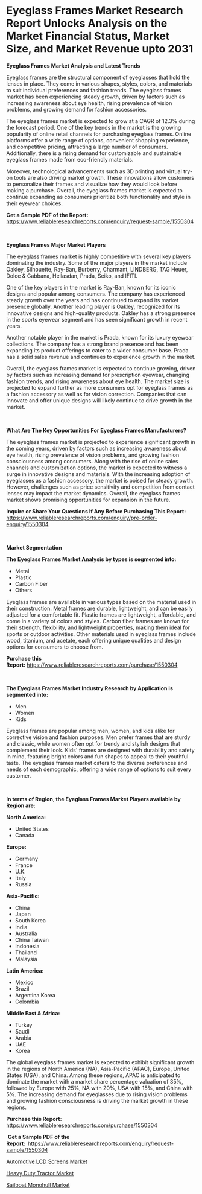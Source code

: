 <p><h1>Eyeglass Frames Market Research Report Unlocks Analysis on the Market Financial Status, Market Size, and Market Revenue upto 2031</h1></p><p><strong>Eyeglass Frames Market Analysis and Latest Trends</strong></p>
<p><p>Eyeglass frames are the structural component of eyeglasses that hold the lenses in place. They come in various shapes, styles, colors, and materials to suit individual preferences and fashion trends. The eyeglass frames market has been experiencing steady growth, driven by factors such as increasing awareness about eye health, rising prevalence of vision problems, and growing demand for fashion accessories.</p><p>The eyeglass frames market is expected to grow at a CAGR of 12.3% during the forecast period. One of the key trends in the market is the growing popularity of online retail channels for purchasing eyeglass frames. Online platforms offer a wide range of options, convenient shopping experience, and competitive pricing, attracting a large number of consumers. Additionally, there is a rising demand for customizable and sustainable eyeglass frames made from eco-friendly materials.</p><p>Moreover, technological advancements such as 3D printing and virtual try-on tools are also driving market growth. These innovations allow customers to personalize their frames and visualize how they would look before making a purchase. Overall, the eyeglass frames market is expected to continue expanding as consumers prioritize both functionality and style in their eyewear choices.</p></p>
<p><strong>Get a Sample PDF of the Report:&nbsp;</strong> <a href="https://www.reliableresearchreports.com/enquiry/request-sample/1550304">https://www.reliableresearchreports.com/enquiry/request-sample/1550304</a></p>
<p>&nbsp;</p>
<p><strong>Eyeglass Frames Major Market Players</strong></p>
<p><p>The eyeglass frames market is highly competitive with several key players dominating the industry. Some of the major players in the market include Oakley, Silhouette, Ray-Ban, Burberry, Charmant, LINDBERG, TAG Heuer, Dolce & Gabbana, Hellasdan, Prada, Seiko, and IFITI.</p><p>One of the key players in the market is Ray-Ban, known for its iconic designs and popular among consumers. The company has experienced steady growth over the years and has continued to expand its market presence globally. Another leading player is Oakley, recognized for its innovative designs and high-quality products. Oakley has a strong presence in the sports eyewear segment and has seen significant growth in recent years.</p><p>Another notable player in the market is Prada, known for its luxury eyewear collections. The company has a strong brand presence and has been expanding its product offerings to cater to a wider consumer base. Prada has a solid sales revenue and continues to experience growth in the market.</p><p>Overall, the eyeglass frames market is expected to continue growing, driven by factors such as increasing demand for prescription eyewear, changing fashion trends, and rising awareness about eye health. The market size is projected to expand further as more consumers opt for eyeglass frames as a fashion accessory as well as for vision correction. Companies that can innovate and offer unique designs will likely continue to drive growth in the market.</p></p>
<p>&nbsp;</p>
<p><strong>What Are The Key Opportunities For Eyeglass Frames Manufacturers?</strong></p>
<p><p>The eyeglass frames market is projected to experience significant growth in the coming years, driven by factors such as increasing awareness about eye health, rising prevalence of vision problems, and growing fashion consciousness among consumers. Along with the rise of online sales channels and customization options, the market is expected to witness a surge in innovative designs and materials. With the increasing adoption of eyeglasses as a fashion accessory, the market is poised for steady growth. However, challenges such as price sensitivity and competition from contact lenses may impact the market dynamics. Overall, the eyeglass frames market shows promising opportunities for expansion in the future.</p></p>
<p><strong>Inquire or Share Your Questions If Any Before Purchasing This Report:</strong> <a href="https://www.reliableresearchreports.com/enquiry/pre-order-enquiry/1550304">https://www.reliableresearchreports.com/enquiry/pre-order-enquiry/1550304</a></p>
<p>&nbsp;</p>
<p><strong>Market Segmentation</strong></p>
<p><strong>The Eyeglass Frames Market Analysis by types is segmented into:</strong></p>
<p><ul><li>Metal</li><li>Plastic</li><li>Carbon Fiber</li><li>Others</li></ul></p>
<p><p>Eyeglass frames are available in various types based on the material used in their construction. Metal frames are durable, lightweight, and can be easily adjusted for a comfortable fit. Plastic frames are lightweight, affordable, and come in a variety of colors and styles. Carbon fiber frames are known for their strength, flexibility, and lightweight properties, making them ideal for sports or outdoor activities. Other materials used in eyeglass frames include wood, titanium, and acetate, each offering unique qualities and design options for consumers to choose from.</p></p>
<p><strong>Purchase this Report:&nbsp;</strong><a href="https://www.reliableresearchreports.com/purchase/1550304">https://www.reliableresearchreports.com/purchase/1550304</a></p>
<p>&nbsp;</p>
<p><strong>The Eyeglass Frames Market Industry Research by Application is segmented into:</strong></p>
<p><ul><li>Men</li><li>Women</li><li>Kids</li></ul></p>
<p><p>Eyeglass frames are popular among men, women, and kids alike for corrective vision and fashion purposes. Men prefer frames that are sturdy and classic, while women often opt for trendy and stylish designs that complement their look. Kids' frames are designed with durability and safety in mind, featuring bright colors and fun shapes to appeal to their youthful taste. The eyeglass frames market caters to the diverse preferences and needs of each demographic, offering a wide range of options to suit every customer.</p></p>
<p>&nbsp;</p>
<p><strong>In terms of Region, the Eyeglass Frames Market Players available by Region are:</strong></p>
<p>
    <p> <strong> North America: </strong>
        <ul>
            <li>United States</li>
            <li>Canada</li>
        </ul>
        </p> 
    <p> <strong> Europe: </strong>
        <ul>
            <li>Germany</li>
            <li>France</li>
            <li>U.K.</li>
            <li>Italy</li>
            <li>Russia</li>
        </ul>
        </p> 
    <p> <strong> Asia-Pacific: </strong>
        <ul>
            <li>China</li>
            <li>Japan</li>
            <li>South Korea</li>
            <li>India</li>
            <li>Australia</li>
            <li>China Taiwan</li>
            <li>Indonesia</li>
            <li>Thailand</li>
            <li>Malaysia</li>
        </ul>
        </p> 
    <p> <strong> Latin America: </strong>
        <ul>
            <li>Mexico</li>
            <li>Brazil</li>
            <li>Argentina Korea</li>
            <li>Colombia</li>
        </ul>
        </p> 
    <p> <strong> Middle East & Africa: </strong>
        <ul>
            <li>Turkey</li>
            <li>Saudi</li>
            <li>Arabia</li>
            <li>UAE</li>
            <li>Korea</li>
        </ul>
    </p>
    </p>
<p><p>The global eyeglass frames market is expected to exhibit significant growth in the regions of North America (NA), Asia-Pacific (APAC), Europe, United States (USA), and China. Among these regions, APAC is anticipated to dominate the market with a market share percentage valuation of 35%, followed by Europe with 25%, NA with 20%, USA with 15%, and China with 5%. The increasing demand for eyeglasses due to rising vision problems and growing fashion consciousness is driving the market growth in these regions.</p></p>
<p><strong>Purchase this Report: </strong><a href="https://www.reliableresearchreports.com/purchase/1550304">https://www.reliableresearchreports.com/purchase/1550304</a></p>
<p>&nbsp;<strong>Get a Sample PDF of the Report:&nbsp;&nbsp;</strong><a href="https://www.reliableresearchreports.com/enquiry/request-sample/1550304">https://www.reliableresearchreports.com/enquiry/request-sample/1550304</a></p>
<p><strong></strong></p>
<p><p><a href="https://unruly-ladybug-44b.notion.site/Automotive-LCD-Screens-Market-Research-Report-Forecasted-for-Period-from-2024-2031-by-Market-Type-716fb9427e1e408bb93badef28a7e09a">Automotive LCD Screens Market</a></p><p><a href="https://meowing-lemming-dd3.notion.site/Heavy-Duty-Tractor-Market-A-Comprehensive-Report-of-its-Market-Share-Growth-Trends-2024-2031-34842c76fa4f40a39655ad5749b85d8c">Heavy Duty Tractor Market</a></p><p><a href="https://cute-banjo-8ca.notion.site/Sailboat-Monohull-Market-Size-Market-Share-and-Global-Market-Analysis-Report-2024-2031-defe5d078ed243b9ab0504c139d374ba">Sailboat Monohull Market</a></p></p>